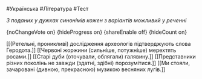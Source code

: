 #Українська #Література #Тест

*З поданих у дужках синонімів кожен з варіантів можливий у реченні*

{noChangeVote on}
{hideProgress on}
{shareEnable off}
{hideCount on}

[[(Ретельні, проникливі) дослідження археологів підтверджують слова Геродота.]]
[[Червоні жоржини (сильніше, потужніше) мерехтять росами.]]
[[Старі дуби (оточували, облягали) галявину.]]
[[Представники різних поколінь не завжди (здатні, здібні) порозумітися.]]
[[Ми стояли, зачаровані (дивною, прекрасною) музикою весняних лугів.]]
